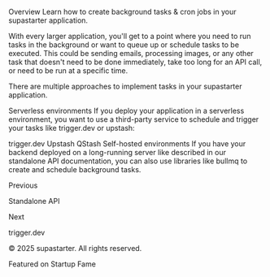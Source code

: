 Overview
Learn how to create background tasks & cron jobs in your supastarter application.

With every larger application, you'll get to a point where you need to run tasks in the background or want to queue up or schedule tasks to be executed. This could be sending emails, processing images, or any other task that doesn't need to be done immediately, take too long for an API call, or need to be run at a specific time.

There are multiple approaches to implement tasks in your supastarter application.

Serverless environments
If you deploy your application in a serverless environment, you want to use a third-party service to schedule and trigger your tasks like trigger.dev or upstash:

trigger.dev
Upstash QStash
Self-hosted environments
If you have your backend deployed on a long-running server like described in our standalone API documentation, you can also use libraries like bullmq to create and schedule background tasks.

Previous

Standalone API

Next

trigger.dev

© 2025 supastarter. All rights reserved.

Featured on Startup Fame




